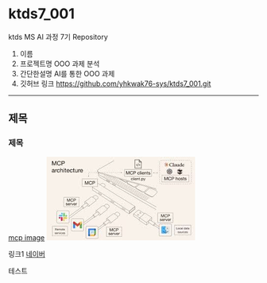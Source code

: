 # ktds7_001
ktds MS AI 과정 7기 Repository


1. 이름
2. 프로젝트명
   OOO 과제 분석
3. 간단한설명
   AI를 통한 OOO 과제 
4. 깃허브 링크
    https://github.com/yhkwak76-sys/ktds7_001.git




--------------------------
## 제목

### 제목

[mcp image](./mcpjpg.jpg)
![mcp image](./mcpjpg.jpg)

링크1
[네이버](http://www.naver.com)

테스트

